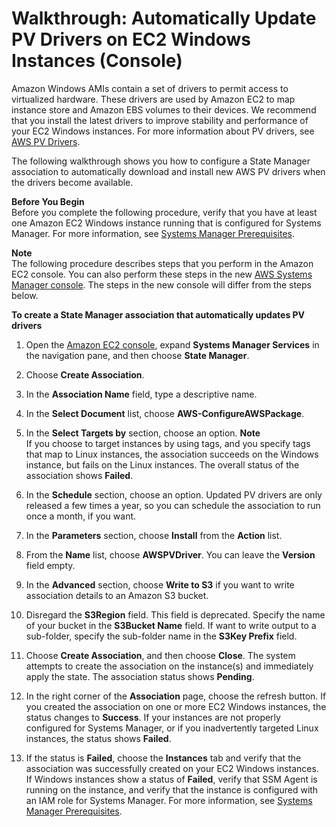# Walkthrough: Automatically Update PV Drivers on EC2 Windows Instances \(Console\)<a name="sysman-state-pvdriver"></a>

Amazon Windows AMIs contain a set of drivers to permit access to virtualized hardware\. These drivers are used by Amazon EC2 to map instance store and Amazon EBS volumes to their devices\. We recommend that you install the latest drivers to improve stability and performance of your EC2 Windows instances\. For more information about PV drivers, see [AWS PV Drivers](http://docs.aws.amazon.com/AWSEC2/latest/WindowsGuide/xen-drivers-overview.html#xen-driver-awspv)\.

The following walkthrough shows you how to configure a State Manager association to automatically download and install new AWS PV drivers when the drivers become available\.

**Before You Begin**  
Before you complete the following procedure, verify that you have at least one Amazon EC2 Windows instance running that is configured for Systems Manager\. For more information, see [Systems Manager Prerequisites](systems-manager-prereqs.md)\. 

**Note**  
The following procedure describes steps that you perform in the Amazon EC2 console\. You can also perform these steps in the new [AWS Systems Manager console](https://console.aws.amazon.com/systems-manager/)\. The steps in the new console will differ from the steps below\.

**To create a State Manager association that automatically updates PV drivers**

1. Open the [Amazon EC2 console](https://console.aws.amazon.com/ec2/), expand **Systems Manager Services** in the navigation pane, and then choose **State Manager**\.

1. Choose **Create Association**\.

1. In the **Association Name** field, type a descriptive name\.

1. In the **Select Document** list, choose **AWS\-ConfigureAWSPackage**\.

1. In the **Select Targets by** section, choose an option\.
**Note**  
If you choose to target instances by using tags, and you specify tags that map to Linux instances, the association succeeds on the Windows instance, but fails on the Linux instances\. The overall status of the association shows **Failed**\.

1. In the **Schedule** section, choose an option\. Updated PV drivers are only released a few times a year, so you can schedule the association to run once a month, if you want\.

1. In the **Parameters** section, choose **Install** from the **Action** list\.

1. From the **Name** list, choose **AWSPVDriver**\. You can leave the **Version** field empty\.

1. In the **Advanced** section, choose **Write to S3** if you want to write association details to an Amazon S3 bucket\.

1. Disregard the **S3Region** field\. This field is deprecated\. Specify the name of your bucket in the **S3Bucket Name** field\. If want to write output to a sub\-folder, specify the sub\-folder name in the **S3Key Prefix** field\. 

1. Choose **Create Association**, and then choose **Close**\. The system attempts to create the association on the instance\(s\) and immediately apply the state\. The association status shows **Pending**\.

1. In the right corner of the **Association** page, choose the refresh button\. If you created the association on one or more EC2 Windows instances, the status changes to **Success**\. If your instances are not properly configured for Systems Manager, or if you inadvertently targeted Linux instances, the status shows **Failed**\.

1. If the status is **Failed**, choose the **Instances** tab and verify that the association was successfully created on your EC2 Windows instances\. If Windows instances show a status of **Failed**, verify that SSM Agent is running on the instance, and verify that the instance is configured with an IAM role for Systems Manager\. For more information, see [Systems Manager Prerequisites](systems-manager-prereqs.md)\.